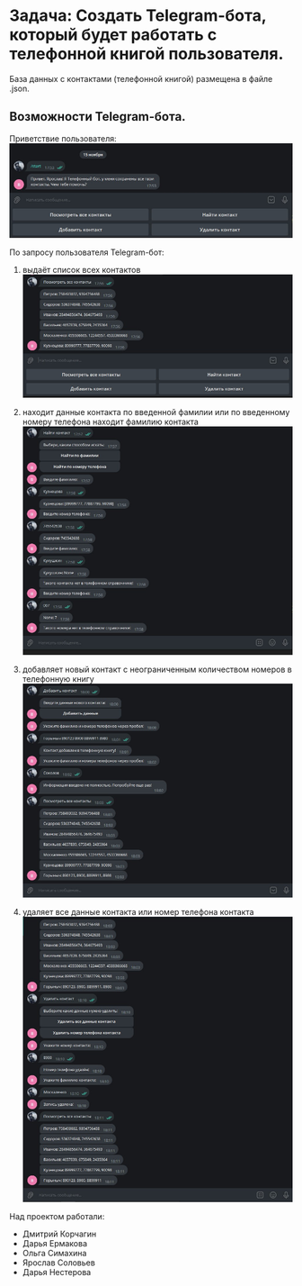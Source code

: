 # Задача: Создать Telegram-бота, который будет работать с телефонной книгой пользователя.

База данных с контактами (телефонной книгой) размещена в файле .json.

## Возможности Telegram-бота.
  Приветствие пользователя:
![img_0](images/0menu.jpg)

По запросу пользователя Telegram-бот:
1. выдаёт список всех контактов
![img_1](images/1allcontact.jpg)

2. находит данные контакта по введенной фамилии или по введенному номеру телефона находит фамилию контакта
![img_2](images/2searchcontact.jpg)

3. добавляет новый контакт с неограниченным количеством номеров в телефонную книгу
![img_3](images/3addcontact.jpg)

1. удаляет все данные контакта или номер телефона контакта
![img_4](images/4delcontact.jpg)

Над проектом работали:
* Дмитрий Корчагин
* Дарья Ермакова
* Ольга Симахина
* Ярослав Соловьев
* Дарья Нестерова